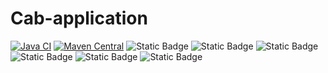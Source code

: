 # Cab-application

[![Java CI](https://github.com/likhithgp/Cab-application/actions/workflows/maven.yml/badge.svg)](https://github.com/likhithgp/Cab-application/actions/workflows/maven.yml)
[![Maven Central](https://maven-badges.herokuapp.com/maven-central/org.apache.commons/commons-lang3/badge.svg?gav=true)](https://maven-badges.herokuapp.com/maven-central/org.apache.commons/commons-lang3/?gav=true)
![Static Badge](https://img.shields.io/badge/springboot_3.1.5-Likhith?logo=springboot&logoColor=white&labelColor=black)
![Static Badge](https://img.shields.io/badge/Java_17-L?style=%20plastic&logoColor=white&label=Programming_Language&labelColor=black&link=https%3A%2F%2Fdocs.spring.io%2Fspring-boot%2Fdocs%2Fcurrent%2Freference%2Fhtmlsingle%2F)
![Static Badge](https://img.shields.io/badge/3.1.0-D?logoColor=white&label=maven&labelColor=blue&color=yellow&link=https%3A%2F%2Fdocs.spring.io%2Fspring-boot%2Fdocs%2Fcurrent%2Freference%2Fhtmlsingle%2F)
![Static Badge](https://img.shields.io/badge/17-likhith?style=plastic&label=Java&labelColor=black)
![Static Badge](https://img.shields.io/badge/17-likhith?style=plastic&label=Java&labelColor=orange&color=black)
![Static Badge](https://img.shields.io/badge/3.1.5-likhith?style=plastic&logo=springboot&logoColor=green&label=Springboot)


